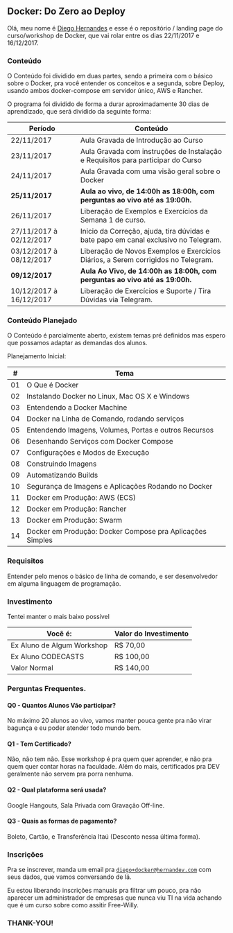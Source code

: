 ## Docker: Do Zero ao Deploy

Olá, meu nome é [Diego Hernandes](https://github.com/hernandev) e esse é o repositório / landing page do curso/workshop de Docker, que vai rolar entre os dias 22/11/2017 e 16/12/2017.

### Conteúdo
O Conteúdo foi dividido em duas partes, sendo a primeira com o básico sobre o Docker, pra você entender os conceitos e a segunda, sobre Deploy, usando ambos docker-compose em servidor único, AWS e Rancher.

O programa foi dividido de forma a durar aproximadamente 30 dias de aprendizado, que será dividido da seguinte forma:

| Período                    | Conteúdo
| -                          | -
| 22/11/2017                 | Aula Gravada de Introdução ao Curso
| 23/11/2017                 | Aula Gravada com instruções de Instalação e Requisitos para participar do Curso
| 24/11/2017                 | Aula Gravada com uma visão geral sobre o Docker
| **25/11/2017**             | **Aula ao vivo, de 14:00h as 18:00h, com perguntas ao vivo até as 19:00h.**
| 26/11/2017                 | Liberação de Exemplos e Exercícios da Semana 1 de curso.
| 27/11/2017 à 02/12/2017    | Inicio da Correção, ajuda, tira dúvidas e bate papo em canal exclusivo no Telegram.
| 03/12/2017 à 08/12/2017    | Liberação de Novos Exemplos e Exercícios Diários, a Serem corrigidos no Telegram.
| **09/12/2017**             | **Aula Ao Vivo, de 14:00h as 18:00h, com perguntas ao vivo até as 19:00h.**
| 10/12/2017 à 16/12/2017    | Liberação de Exercícios e Suporte / Tira Dúvidas via Telegram.


### Conteúdo Planejado

O Conteúdo é parcialmente aberto, existem temas pré definidos mas espero que possamos adaptar as demandas dos alunos.

Planejamento Inicial:

| #  | Tema |
| -  | -    | 
| 01 | O Que é Docker |
| 02 | Instalando Docker no Linux, Mac OS X e Windows |
| 03 | Entendendo a Docker Machine |
| 04 | Docker na Linha de Comando, rodando serviços |
| 05 | Entendendo Imagens, Volumes, Portas e outros Recursos |
| 06 | Desenhando Serviços com Docker Compose |
| 07 | Configurações e Modos de Execução |
| 08 | Construindo Imagens |
| 09 | Automatizando Builds |
| 10 | Segurança de Imagens e Aplicações Rodando no Docker |
| 11 | Docker em Produção: AWS (ECS) |
| 12 | Docker em Produção: Rancher |
| 13 | Docker em Produção: Swarm |
| 14 | Docker em Produção: Docker Compose pra Aplicações Simples |


### Requisitos
Entender pelo menos o básico de linha de comando, e ser desenvolvedor em alguma linguagem de programação.

### Investimento
Tentei manter o mais baixo possível

| Você é:                    | Valor do Investimento  |
| -                          | -                      |
| Ex Aluno de Algum Workshop | R$ 70,00               |
| Ex Aluno CODECASTS         | R$ 100,00              |
| Valor Normal               | R$ 140,00              |


### Perguntas Frequentes.

#### Q0 - Quantos Alunos Vão participar?
No máximo 20 alunos ao vivo, vamos manter pouca gente pra não virar bagunça e eu poder atender todo mundo bem.

#### Q1 - Tem Certificado?
Não, não tem não. Esse workshop é pra quem quer aprender, e não pra quem quer contar horas na faculdade. Além do mais, certificados pra DEV geralmente não servem pra porra nenhuma.

#### Q2 - Qual plataforma será usada?
Google Hangouts, Sala Privada com Gravação Off-line.

#### Q3 - Quais as formas de pagamento?
Boleto, Cartão, e Transferência Itaú (Desconto nessa última forma).

### Inscrições
Pra se inscrever, manda um email pra [`diego+docker@hernandev.com`](mailto:diego+docker@hernandev.com) com seus dados, que vamos conversando de lá.

Eu estou liberando inscrições manuais pra filtrar um pouco, pra não aparecer um administrador de empresas que nunca viu TI na vida achando que é um curso sobre como assitir Free-Willy.

### THANK-YOU!
